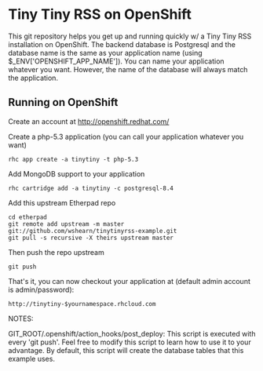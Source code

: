 Tiny Tiny RSS on OpenShift
==========================

This git repository helps you get up and running quickly w/ a Tiny Tiny RSS
installation on OpenShift.  The backend database is Postgresql and the database
name is the same as your application name (using $_ENV['OPENSHIFT_APP_NAME']).
You can name your application whatever you want.  However, the name of the
database will always match the application.


Running on OpenShift
----------------------------

Create an account at http://openshift.redhat.com/

Create a php-5.3 application (you can call your application whatever
you want)

    rhc app create -a tinytiny -t php-5.3

Add MongoDB support to your application

    rhc cartridge add -a tinytiny -c postgresql-8.4

Add this upstream Etherpad repo

    cd etherpad
    git remote add upstream -m master git://github.com/wshearn/tinytinyrss-example.git
    git pull -s recursive -X theirs upstream master

Then push the repo upstream

    git push

That's it, you can now checkout your application at (default admin account
is admin/password):

    http://tinytiny-$yournamespace.rhcloud.com


NOTES:

GIT_ROOT/.openshift/action_hooks/post_deploy:
    This script is executed with every 'git push'.  Feel free to modify
    this script to learn how to use it to your advantage.  By default,
    this script will create the database tables that this example uses.


